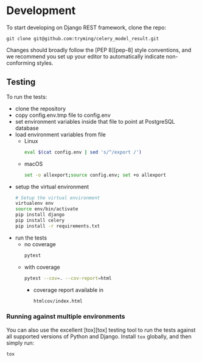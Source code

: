 # Development

To start developing on Django REST framework, clone the repo:

    git clone git@github.com:tryming/celery_model_result.git

Changes should broadly follow the [PEP 8][pep-8] style conventions, and we recommend you set up your editor to automatically indicate non-conforming styles.

## Testing

To run the tests:
* clone the repository
* copy config.env.tmp file to config.env
* set environment variables inside that file to point at PostgreSQL database
* load environment variables from file
    * Linux    
        ```bash
        eval $(cat config.env | sed 's/^/export /')
        ```
    * macOS
        ```bash
        set -o allexport;source config.env; set +o allexport
        ```
* setup the virtual environment
    ```bash
    # Setup the virtual environment
    virtualenv env
    source env/bin/activate
    pip install django
    pip install celery
    pip install -r requirements.txt
    ``` 
* run the tests
    * no coverage
        ```bash
        pytest
        ```
    * with coverage
        ```bash
        pytest --cov=. --cov-report=html
        ```
        * coverage report available in
            ```bash
            htmlcov/index.html
            ```


### Running against multiple environments

You can also use the excellent [tox][tox] testing tool to run the tests against all supported versions of Python and Django.  Install `tox` globally, and then simply run:

    tox
